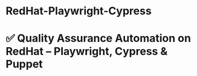 # RedHat-Playwright-Cypress
# ✅ Quality Assurance Automation on RedHat – Playwright, Cypress &amp; Puppet
